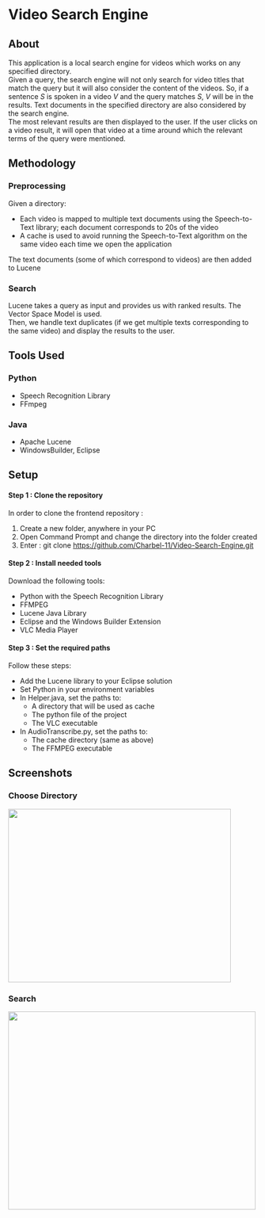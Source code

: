 # Video Search Engine

## About
This application is a local search engine for videos which works on any specified directory.\
Given a query, the search engine will not only search for video titles that match the query but it will also consider the content of the videos. 
So, if a sentence *S* is spoken in a video *V* and the query matches *S*, *V* will be in the results. Text documents in the specified directory are also considered by the search engine.\
The most relevant results are then displayed to the user.
If the user clicks on a video result, it will open that video at a time around which the relevant terms of the query were mentioned.


## Methodology
### Preprocessing
Given a directory:
* Each video is mapped to multiple text documents using the Speech-to-Text library; each document corresponds to 20s of the video
* A cache is used to avoid running the Speech-to-Text algorithm on the same video each time we open the application

The text documents (some of which correspond to videos) are then added to Lucene
### Search
Lucene takes a query as input and provides us with ranked results. The Vector Space Model is used.\
Then, we handle text duplicates (if we get multiple texts corresponding to the same video) and display the results to the user.

## Tools Used
### Python
* Speech Recognition Library
* FFmpeg
### Java
* Apache Lucene
* WindowsBuilder, Eclipse

## Setup
#### Step 1 : Clone the repository
In order to clone the frontend repository : 
1. Create a new folder, anywhere in your PC
2. Open Command Prompt and change the directory into the folder created
3. Enter : git clone https://github.com/Charbel-11/Video-Search-Engine.git
#### Step 2 : Install needed tools
Download the following tools:
* Python with the Speech Recognition Library
* FFMPEG
* Lucene Java Library
* Eclipse and the Windows Builder Extension
* VLC Media Player
#### Step 3 : Set the required paths
Follow these steps:
* Add the Lucene library to your Eclipse solution
* Set Python in your environment variables
* In Helper.java, set the paths to:  
  *  A directory that will be used as cache 
  *  The python file of the project 
  * The VLC executable  
* In AudioTranscribe.py, set the paths to: 
  *  The cache directory (same as above) 
  *  The FFMPEG executable  

## Screenshots
### Choose Directory
<img src="https://user-images.githubusercontent.com/61922252/119517499-571e5000-bd80-11eb-8909-e8c086be0c68.png" width="450" height="350"/>

### Search
<img src="https://user-images.githubusercontent.com/61922252/119517366-3950eb00-bd80-11eb-9ee9-78295099a3bd.png" width="500" height="400">
